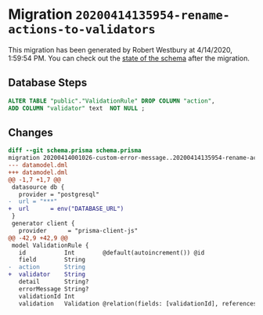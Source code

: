 # Migration `20200414135954-rename-actions-to-validators`

This migration has been generated by Robert Westbury at 4/14/2020, 1:59:54 PM.
You can check out the [state of the schema](./schema.prisma) after the migration.

## Database Steps

```sql
ALTER TABLE "public"."ValidationRule" DROP COLUMN "action",
ADD COLUMN "validator" text  NOT NULL ;
```

## Changes

```diff
diff --git schema.prisma schema.prisma
migration 20200414001026-custom-error-message..20200414135954-rename-actions-to-validators
--- datamodel.dml
+++ datamodel.dml
@@ -1,7 +1,7 @@
 datasource db {
   provider = "postgresql"
-  url = "***"
+  url      = env("DATABASE_URL")
 }
 generator client {
   provider      = "prisma-client-js"
@@ -42,9 +42,9 @@
 model ValidationRule {
   id           Int        @default(autoincrement()) @id
   field        String
-  action       String
+  validator    String
   detail       String?
   errorMessage String?
   validationId Int
   validation   Validation @relation(fields: [validationId], references: [id])
```


